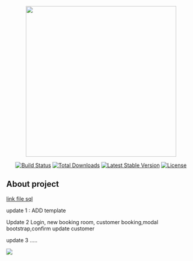 <p align="center"><a href="https://laravel.com" target="_blank"><img src="https://raw.githubusercontent.com/laravel/art/master/logo-lockup/5%20SVG/2%20CMYK/1%20Full%20Color/laravel-logolockup-cmyk-red.svg" width="400"></a></p>

<p align="center">
<a href="https://travis-ci.org/laravel/framework"><img src="https://travis-ci.org/laravel/framework.svg" alt="Build Status"></a>
<a href="https://packagist.org/packages/laravel/framework"><img src="https://img.shields.io/packagist/dt/laravel/framework" alt="Total Downloads"></a>
<a href="https://packagist.org/packages/laravel/framework"><img src="https://img.shields.io/packagist/v/laravel/framework" alt="Latest Stable Version"></a>
<a href="https://packagist.org/packages/laravel/framework"><img src="https://img.shields.io/packagist/l/laravel/framework" alt="License"></a>
</p>

## About project

<a href="https://github.com/Hello0903/baitaplon_nhom7/blob/main/myhotel%20(4).sql" target="_blank">link file sql</a>
<p>update 1 : ADD template</p>
<p>Update 2 Login, new booking room, customer booking,modal bootstrap,confirm update customer</p>
<p>update 3 ..... </p>
<img src="https://encrypted-tbn0.gstatic.com/images?q=tbn:ANd9GcQBu0t_gI5qPO7jFdfleCQhtC57GYi6Sv9EGg&usqp=CAU">

